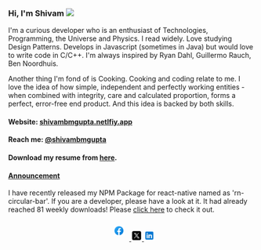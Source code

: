 <div>
  <h3>Hi, I'm Shivam <img src="https://media.giphy.com/media/hvRJCLFzcasrR4ia7z/giphy.gif" width="25px"></h3>
  <p>I'm a curious developer who is an enthusiast of Technologies, Programming, the Universe and Physics. I read widely. Love studying Design Patterns. Develops in Javascript (sometimes in Java) but would love to write code in C/C++. I'm always inspired by Ryan Dahl, Guillermo Rauch, Ben Noordhuis.</p>
  <p>Another thing I'm fond of is Cooking. Cooking and coding relate to me. I love the idea of how simple, independent and perfectly working entities - when combined with integrity, care and calculated proportion, forms a perfect, error-free end product. And this idea is backed by both skills.</p>
  <h4>Website: <a href="https://shivambmgupta.netlify.app">shivambmgupta.netlfiy.app</a></h4>
  <h4>Reach me: <a href="mailto:shivambmgupta@gmail.com">@shivambmgupta</a></h4>
  <h4>Download my resume from <a target="_blank" alt="Shivam Gupta | Resume" rel="noopener noreferrer" href="https://drive.google.com/file/d/19z5LfqCgv9kRA2sV4uxfsRmG0O0yvOjg/view?usp=sharing">here</a>.</h4>
  <h4><u>Announcement</u></h4>
  <p>I have recently released my NPM Package for react-native named as 'rn-circular-bar'. If you are a developer, please have a look at it. It had already reached 81 weekly downloads!
  Please <a target="_blank" rel="noopener noreferrer" href="https://www.npmjs.com/package/rn-circular-bar"> click here</a> to check it out.
  </p>
  <div align="center">
    <a target="_blank" rel="noopener noreferrer" href="https://www.facebook.com/shivambmgupta">
      <img style="margin: 10px" alt="Shivam Gupta | Facebook" width="22px" src="https://raw.githubusercontent.com/shivambmgupta/mvp-website/refs/heads/main/src/assets/media/svgs/icons8-facebook-logo.svg" />
    </a>
    <a target="_blank" rel="noopener noreferrer" href="https://x.com/shivambmgupta">
      <img alt="Shivam Gupta | Twitter" width="22px" src="https://raw.githubusercontent.com/shivambmgupta/mvp-website/refs/heads/main/src/assets/media/svgs/icons8-x.svg" />
    </a>
    <a target="_blank" rel="noopener noreferrer" href="https://www.linkedin.com/in/shivambmgupta">
      <img alt="Shivam Gupta | LinkedIN" width="22px" src="https://raw.githubusercontent.com/shivambmgupta/mvp-website/refs/heads/main/src/assets/media/svgs/icons8-linkedin.svg" />
    </a>
  </div>
</div>
 
